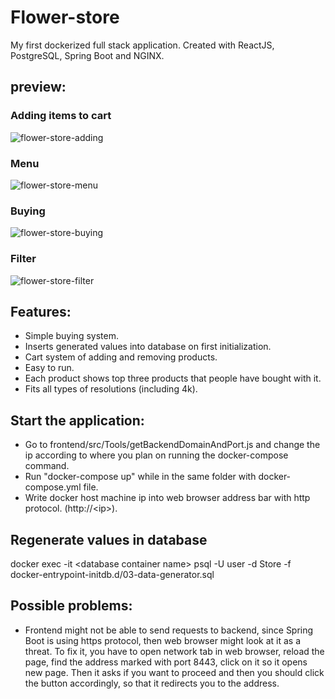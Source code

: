 # Flower-store
My first dockerized full stack application. Created with ReactJS, PostgreSQL, Spring Boot and NGINX.

## preview:
### Adding items to cart
![flower-store-adding](https://user-images.githubusercontent.com/63605374/89740352-86cdc700-da90-11ea-953d-a24dd2a23a7b.gif)
### Menu
![flower-store-menu](https://user-images.githubusercontent.com/63605374/89739459-85e56700-da89-11ea-8be1-d2a49194baa2.gif)
### Buying
![flower-store-buying](https://user-images.githubusercontent.com/63605374/89739721-c1813080-da8b-11ea-8bab-f9fbde306575.gif)
### Filter
![flower-store-filter](https://user-images.githubusercontent.com/63605374/89739978-e24a8580-da8d-11ea-9d3c-576c50161d66.gif)

## Features:
- Simple buying system.
- Inserts generated values into database on first initialization.
- Cart system of adding and removing products.
- Easy to run.
- Each product shows top three products that people have bought with it.
- Fits all types of resolutions (including 4k).

## Start the application:
- Go to frontend/src/Tools/getBackendDomainAndPort.js and change the ip according to where you plan on running the docker-compose command.
- Run "docker-compose up" while in the same folder with docker-compose.yml file.
- Write docker host machine ip into web browser address bar with http protocol. (http://&lt;ip&gt;).

## Regenerate values in database
docker exec -it &lt;database container name&gt; psql -U user -d Store -f docker-entrypoint-initdb.d/03-data-generator.sql

## Possible problems:
- Frontend might not be able to send requests to backend, since Spring Boot is using https protocol, then web browser might look at it as a threat.
To fix it, you have to open network tab in web browser, reload the page, find the address marked with port 8443, click on it so it opens new page. Then it asks if you want to proceed and then you should click the button accordingly, so that it redirects you to the address.
